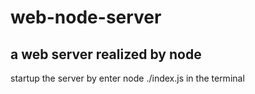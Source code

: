 # web-node-server
## a web server realized by node
startup the server by enter node ./index.js in the terminal
